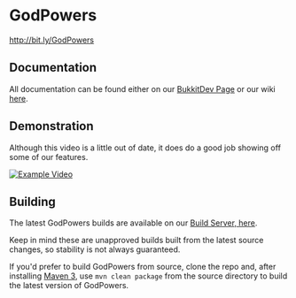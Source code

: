 # GodPowers
http://bit.ly/GodPowers

## Documentation
All documentation can be found either on our [BukkitDev Page](http://bit.ly/GodPowers) or our wiki [here](https://github.com/JFKingsley/GodPowers/wiki/).

## Demonstration
Although this video is a little out of date, it does do a good job showing off some of our features.

[![Example Video](http://img.youtube.com/vi/VJ1_40gL7as/0.jpg)](http://www.youtube.com/watch?v=VJ1_40gL7as)

## Building
The latest GodPowers builds are available on our [Build Server, here](http://ci.destroystokyo.com/job/GodPowers/).

Keep in mind these are unapproved builds built from the latest source changes, so stability is not always guaranteed.


If you'd prefer to build GodPowers from source, clone the repo and, after installing [Maven 3](http://maven.apache.org/download.html), use `mvn clean package` from the source directory to build the latest version of GodPowers.

